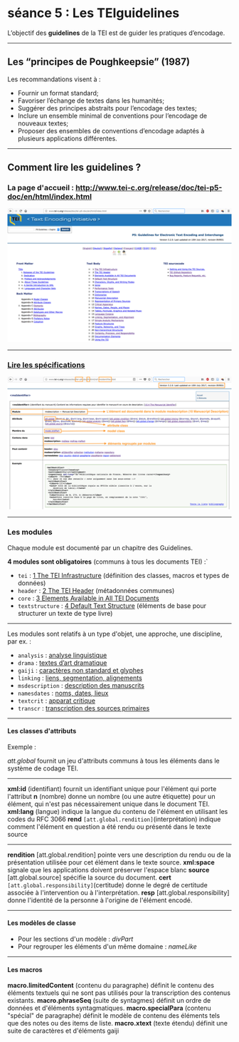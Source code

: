 # séance 5 : Les TEIguidelines

L’objectif des **guidelines** de la TEI est de guider les pratiques d’encodage.

---

## Les “principes de Poughkeepsie” (1987)


Les recommandations visent à :

  * Fournir un format standard;  
  * Favoriser l’échange de textes dans les humanités;
  * Suggérer des principes abstraits pour l’encodage des textes;
  * Inclure un ensemble minimal de conventions pour l’encodage de nouveaux textes;
  * Proposer des ensembles de conventions d’encodage adaptés à plusieurs applications différentes.

 

---

## Comment lire les **guidelines** ?

### La page d'accueil : <http://www.tei-c.org/release/doc/tei-p5-doc/en/html/index.html>

![](./img/guidelines_accueil.png)

---

### [Lire les spécifications](./img/guidelines_msIdentifier.png)

![](./img/guidelines_msIdentifier.png)

---
 
### Les modules

Chaque module est documenté par un chapitre des Guidelines.

**4 modules sont obligatoires** (communs à tous les documents TEI) :`

* `tei` : [1 The TEI Infrastructure](http://www.tei-c.org/release/doc/tei-p5-doc/fr/html/ST.html) (définition des classes, macros et types de données)
* `header` : [2 The TEI Header](http://www.tei-c.org/release/doc/tei-p5-doc/fr/html/HD.html) (métadonnées communes)
* `core` : [3 Elements Available in All TEI Documents](http://www.tei-c.org/release/doc/tei-p5-doc/fr/html/CO.html)
* `textstructure` : [4 Default Text Structure](http://www.tei-c.org/release/doc/tei-p5-doc/fr/html/DS.html) (éléments de base pour structurer un texte de type livre)

---

Les modules sont relatifs à un type d'objet, une approche, une discipline, par ex. :

* `analysis` : [analyse linguistique](http://www.tei-c.org/release/doc/tei-p5-doc/en/html/AI.html)
* `drama` : [textes d’art dramatique](http://www.tei-c.org/release/doc/tei-p5-doc/en/html/DR.html)
* `gaiji` : [caractères non standard et glyphes](http://www.tei-c.org/release/doc/tei-p5-doc/en/html/WD.html)
* `linking` : [liens, segmentation, alignements](http://www.tei-c.org/release/doc/tei-p5-doc/en/html/SA.html)
* `msdescription` : [description des manuscrits](http://www.tei-c.org/release/doc/tei-p5-doc/en/html/MS.html)
* `namesdates` : [noms, dates, lieux](http://www.tei-c.org/release/doc/tei-p5-doc/en/html/ND.html)
* `textcrit` : [apparat critique](http://www.tei-c.org/release/doc/tei-p5-doc/en/html/TC.html)
* `transcr` : [transcription des sources primaires](http://www.tei-c.org/release/doc/tei-p5-doc/en/html/PH.html)

---


#### Les classes d'attributs 

Exemple :

*att.global* fournit un jeu d'attributs communs à tous les éléments dans le système de codage TEI.
 
---

**xml:id** (identifiant) fournit un identifiant unique pour l'élément qui porte l'attribut
**n** (nombre) donne un nombre (ou une autre étiquette) pour un élément, qui n'est pas nécessairement unique dans le document TEI.
**xml:lang** (langue) indique la langue du contenu de l'élément en utilisant les codes du RFC 3066
**rend** `[att.global.rendition]`(interprétation) indique comment l'élément en question a été rendu ou présenté dans le texte source


---

**rendition** [att.global.rendition] pointe vers une description du rendu ou de la présentation utilisée pour cet élément dans le texte source.
**xml:space** signale que les applications doivent préserver l'espace blanc
**source** [att.global.source] spécifie la source du document.
**cert** `[att.global.responsibility]`(certitude) donne le degré de certitude associée à l'intervention ou à l'interprétation.
**resp** [att.global.responsibility] donne l'identité de la personne à l'origine de l'élément encodé.

---

#### Les modèles de classe 
	
* Pour les sections d'un modèle : *divPart*
* Pour regrouper les éléments d'un même domaine : *nameLike*

---

#### Les macros
**macro.limitedContent** (contenu du paragraphe) définit le contenu des éléments textuels qui ne sont pas utilisés pour la transcription des contenus existants.
**macro.phraseSeq** (suite de syntagmes) définit un ordre de données et d'éléments syntagmatiques.
**macro.specialPara** (contenu "spécial" de paragraphe) définit le modèle de contenu des éléments tels que des notes ou des items de liste.
**macro.xtext** (texte étendu) définit une suite de caractères et d'éléments gaiji






